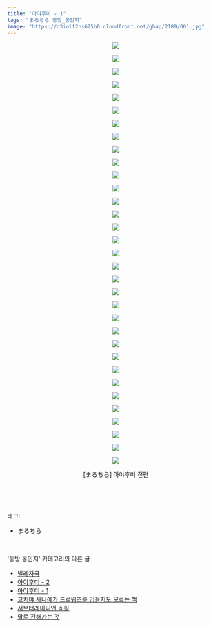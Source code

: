 ```yaml
---
title: "아야후미 - 1"
tags: "まるちら 동방_동인지"
image: "https://d3iolf2bs625b0.cloudfront.net/ghap/2189/001.jpg"
---
```

<div class="article">
<p style="text-align: center; clear: none; float: none;"><img src="{{ site.imgserver3 }}/ghap/2189/001.jpg"/></p>
<p style="text-align: center; clear: none; float: none;"><img src="{{ site.imgserver3 }}/ghap/2189/002.jpg"/></p>
<p style="text-align: center; clear: none; float: none;"><img src="{{ site.imgserver3 }}/ghap/2189/003.jpg"/></p>
<p style="text-align: center; clear: none; float: none;"><img src="{{ site.imgserver3 }}/ghap/2189/004.jpg"/></p>
<p style="text-align: center; clear: none; float: none;"><img src="{{ site.imgserver3 }}/ghap/2189/005.jpg"/></p>
<p style="text-align: center; clear: none; float: none;"><img src="{{ site.imgserver3 }}/ghap/2189/006.jpg"/></p>
<p style="text-align: center; clear: none; float: none;"><img src="{{ site.imgserver3 }}/ghap/2189/007.jpg"/></p>
<p style="text-align: center; clear: none; float: none;"><img src="{{ site.imgserver3 }}/ghap/2189/008.jpg"/></p>
<p style="text-align: center; clear: none; float: none;"><img src="{{ site.imgserver3 }}/ghap/2189/009.jpg"/></p>
<p style="text-align: center; clear: none; float: none;"><img src="{{ site.imgserver3 }}/ghap/2189/010.jpg"/></p>
<p style="text-align: center; clear: none; float: none;"><img src="{{ site.imgserver3 }}/ghap/2189/011.jpg"/></p>
<p style="text-align: center; clear: none; float: none;"><img src="{{ site.imgserver3 }}/ghap/2189/012.jpg"/></p>
<p style="text-align: center; clear: none; float: none;"><img src="{{ site.imgserver3 }}/ghap/2189/013.jpg"/></p>
<p style="text-align: center; clear: none; float: none;"><img src="{{ site.imgserver3 }}/ghap/2189/014.jpg"/></p>
<p style="text-align: center; clear: none; float: none;"><img src="{{ site.imgserver3 }}/ghap/2189/015.jpg"/></p>
<p style="text-align: center; clear: none; float: none;"><img src="{{ site.imgserver3 }}/ghap/2189/016.jpg"/></p>
<p style="text-align: center; clear: none; float: none;"><img src="{{ site.imgserver3 }}/ghap/2189/017.jpg"/></p>
<p style="text-align: center; clear: none; float: none;"><img src="{{ site.imgserver3 }}/ghap/2189/018.jpg"/></p>
<p style="text-align: center; clear: none; float: none;"><img src="{{ site.imgserver3 }}/ghap/2189/019.jpg"/></p>
<p style="text-align: center; clear: none; float: none;"><img src="{{ site.imgserver3 }}/ghap/2189/020.jpg"/></p>
<p style="text-align: center; clear: none; float: none;"><img src="{{ site.imgserver3 }}/ghap/2189/021.jpg"/></p>
<p style="text-align: center; clear: none; float: none;"><img src="{{ site.imgserver3 }}/ghap/2189/022.jpg"/></p>
<p style="text-align: center; clear: none; float: none;"><img src="{{ site.imgserver3 }}/ghap/2189/023.jpg"/></p>
<p style="text-align: center; clear: none; float: none;"><img src="{{ site.imgserver3 }}/ghap/2189/024.jpg"/></p>
<p style="text-align: center; clear: none; float: none;"><img src="{{ site.imgserver3 }}/ghap/2189/025.jpg"/></p>
<p style="text-align: center; clear: none; float: none;"><img src="{{ site.imgserver3 }}/ghap/2189/026.jpg"/></p>
<p style="text-align: center; clear: none; float: none;"><img src="{{ site.imgserver3 }}/ghap/2189/027.jpg"/></p>
<p style="text-align: center; clear: none; float: none;"><img src="{{ site.imgserver3 }}/ghap/2189/028.jpg"/></p>
<p style="text-align: center; clear: none; float: none;"><img src="{{ site.imgserver3 }}/ghap/2189/029.jpg"/></p>
<p style="text-align: center; clear: none; float: none;"><img src="{{ site.imgserver3 }}/ghap/2189/030.jpg"/></p>
<p style="text-align: center; clear: none; float: none;"><img src="{{ site.imgserver3 }}/ghap/2189/031.jpg"/></p>
<p style="text-align: center; clear: none; float: none;"><img src="{{ site.imgserver3 }}/ghap/2189/032.jpg"/></p>
<p style="text-align: center; clear: none; float: none;"><img src="{{ site.imgserver3 }}/ghap/2189/033.jpg"/></p>
<p style="text-align: center; clear: none; float: none;">[まるちら] 아야후미 전편</p>
<p><br/></p>
</div><br/>
<div class="tagTrail">
<p>태그: </p>
<ul>
<li>まるちら</li>
</ul>
</div><br/>
<div class="another">
<p>'동방 동인지' 카테고리의 다른 글</p>
<ul>
<li><a href="/ghap_2193">벌레자국</a></li>
<li><a href="/ghap_2190">아야후미 - 2</a></li>
<li><a href="/ghap_2189">아야후미 - 1</a></li>
<li><a href="/ghap_2187">코치야 사나에가 드로워즈를 입을지도 모르는 책</a></li>
<li><a href="/ghap_2186">서브터레이니언 쇼핑</a></li>
<li><a href="/ghap_2185">말로 전해가는 것</a></li>
</ul>
</div><br/>
<div class="cb_module cb_fluid">
<div class="cb_wrt cb_profile">
</div><!-- commentList close -->
</div><br/>
